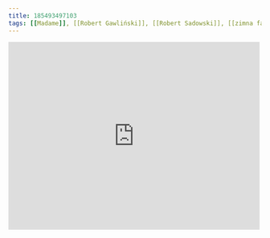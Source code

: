 ```yaml
---
title: 185493497103
tags: [[Madame]], [[Robert Gawliński]], [[Robert Sadowski]], [[zimna fala]], [[cold wave]]
---
```

<iframe allow="accelerometer; autoplay; clipboard-write; encrypted-media; gyroscope; picture-in-picture" allowfullscreen="" frameborder="0" height="375" id="youtube_iframe" src="https://www.youtube.com/embed/rh9P35Z8rFQ?feature=oembed&amp;enablejsapi=1&amp;origin=https://safe.txmblr.com&amp;wmode=opaque" width="500"></iframe>
